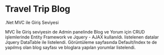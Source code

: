 # Travel Trip Blog
.Net MVC ile Giriş Seviyesi

MVC İle Giriş seviyesin de Admin panelinde Blog ve Yorum için CRUD işlemlerinde Entity Framework ve Jquery - AJAX kullanıldı. listelenen datalar Jquery DataTable ile listelendi.
Görüntüleme sayfasında Default/Index te de yapılmış olan blog sayfası ve bloglara yapılan yorumlar listelendi.



